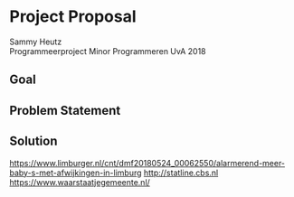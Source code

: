 # Project Proposal
Sammy Heutz  
Programmeerproject 
Minor Programmeren UvA 2018  

## Goal

## Problem Statement

## Solution



https://www.limburger.nl/cnt/dmf20180524_00062550/alarmerend-meer-baby-s-met-afwijkingen-in-limburg
http://statline.cbs.nl
https://www.waarstaatjegemeente.nl/

